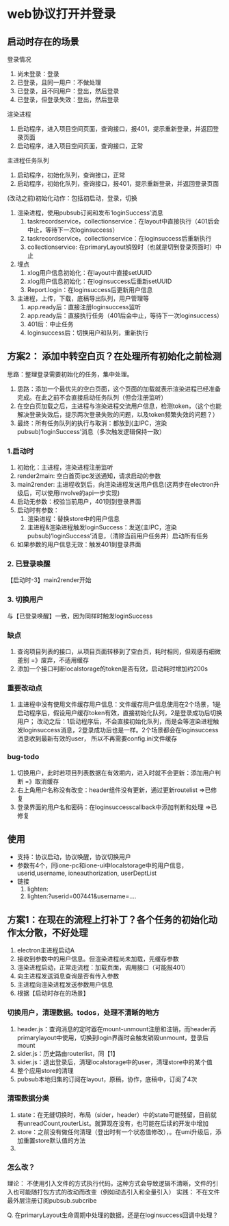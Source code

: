 # web协议打开并登录

## 启动时存在的场景

登录情况
1. 尚未登录：登录
2. 已登录，且同一用户：不做处理
3. 已登录，且不同用户：登出，然后登录
3. 已登录，但登录失效：登出，然后登录

渲染进程
1. 启动程序，进入项目空间页面，查询接口，报401，提示重新登录，并返回登录页面
2. 启动程序，进入项目空间页面，查询接口，正常

主进程任务队列
1. 启动程序，初始化队列，查询接口，正常
2. 启动程序，初始化队列，查询接口，报401，提示重新登录，并返回登录页面

(改动之前)初始化动作：包括初启动，登录，切换
1. 渲染进程，使用pubsub订阅和发布‘loginSuccess’消息
    1. taskrecordservice，collectionservice：在layout中直接执行（401后会中止，等待下一次loginsuccess）
    2. taskrecordservice，collectionservice：在loginsuccess后重新执行
    3. collectionservice: 在primaryLayout销毁时（也就是切到登录页面时）中止
2. 埋点
    1. xlog用户信息初始化：在layout中直接setUUID
    2. xlog用户信息初始化：在loginsuccess后重新setUUID
    3. Report.login：在loginsuccess后更新用户信息
2. 主进程，上传，下载，底稿导出队列，用户管理等
    1. app.ready后：直接注册loginsuccess监听
    2. app.ready后：直接执行任务（401后会中止，等待下一次loginsuccess）
    3. 401后：中止任务
    3. loginsuccess后：切换用户和队列，重新执行

## 方案2： 添加中转空白页？在处理所有初始化之前检测
思路：整理登录需要初始化的任务，集中处理。
1. 思路：添加一个最优先的空白页面，这个页面的加载就表示渲染进程已经准备完成。在此之前不会直接启动任务队列（但会注册监听）
2. 在空白页加载之后，主进程与渲染进程交流用户信息，检测token，（这个也能解决登录失效后，提示两次登录失败的问题，以及token频繁失效的问题？）
3. 最终：所有任务队列的执行与取消：都放到(主IPC，渲染pubsub)‘loginSuccess’消息（多次触发逻辑保持一致）

### 1.启动时
1. 初始化：主进程，渲染进程注册监听
2. render2main: 空白首页ipc发送通知，请求启动的参数
3. main2render: 主进程收到后，向渲染进程发送用户信息(这两步在electron升级后，可以使用involve的api一步实现)
4. 启动无参数：校验当前用户，401则到登录界面
5. 启动时有参数：
    1. 渲染进程：替换store中的用户信息
    2. 主进程&渲染进程触发loginSuccess：发送(主IPC，渲染pubsub)‘loginSuccess’消息，（清除当前用户任务并）启动所有任务
6. 如果参数的用户信息无效：触发401到登录界面

### 2. 已登录唤醒
【启动时-3】main2render开始

### 3. 切换用户
与【已登录唤醒】一致，因为同样时触发loginSuccess

### 缺点
1. 查询项目列表的接口，从项目页面转移到了空白页，耗时相同，但观感有细微差别 =》废弃，不适用缓存
2. 添加一个接口判断localstorage的token是否有效，启动耗时增加约200s

### 重要改动点
1. 主进程中没有使用文件缓存用户信息：文件缓存用户信息使用在2个场景，1是启动程序后，假设用户缓存token有效，直接初始化队列，2是登录成功后切换用户；
改动之后：1启动程序后，不会直接初始化队列，而是会等渲染进程触发loginsuccess消息，2登录成功后也是一样。2个场景都会在loginsuccess消息收到最新有效的user，
所以不再需要config.ini文件缓存

### bug-todo
1. 切换用户，此时若项目列表数据在有效期内，进入时就不会更新：添加用户判断 =》取消缓存
2. 右上角用户名称没有改变：header组件没有更新，通过更新routelist =>已修复
3. 登录界面的用户名和密码：在loginsuccesscallback中添加判断和处理 =>已修复

## 使用
- 支持：协议启动，协议唤醒，协议切换用户
- 参数有4个，同ione-pc和ione-ui中localstorage中的用户信息，userid,username, ioneauthorization, userDeptList
- 链接
    1. lighten:
    2. lighten:?userid=007441&username=....


## 方案1：在现在的流程上打补丁？各个任务的初始化动作太分散，不好处理

1. electron主进程启动A
2. 接收到参数中的用户信息。但渲染进程尚未加载，先缓存参数
3. 渲染进程启动，正常走流程：加载页面，调用接口（可能报401）
4. 向主进程发送消息查询是否有传入参数
5. 主进程向渲染进程发送参数用户信息
6. 根据【启动时存在的场景】


### 切换用户，清理数据。todos，处理不清晰的地方
1. header.js：查询消息的定时器在mount-unmount注册和注销，而header再primarylayout中使用，切换到login界面时会触发销毁unmount，登录后mount
2. sider.js：历史路由routerlist，同【1】
3. sider.js：退出登录后，清理localstorage中的user，清理store中的某个值
4. 整个应用store的清理
5. pubsub本地归集的订阅在layout，原稿，协作，底稿中，订阅了4次

### 清理数据分类
1. state：在无缝切换时，布局（sider，header）中的state可能残留，目前就有unreadCount,routerList。就算现在没有，也可能在后续的开发中增加
2. store：之前没有做任何清理（登出时有一个状态值修改），。在umi升级后，添加重置store默认值的方法
3. 

### 怎么改？
理论： 不使用引入文件的方式执行代码，这种方式会导致逻辑不清晰，文件的引入也可能随打包方式的改动而改变（例如动态引入和全量引入）
实践： 不在文件最外层注册订阅pubsub.subcribe


Q. 在primaryLayout生命周期中处理的数据，还是在loginsuccess回调中处理？